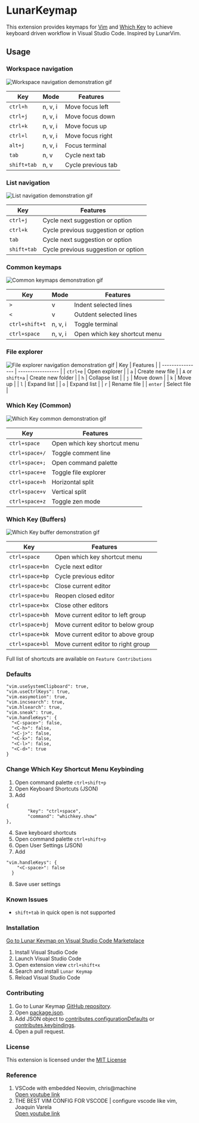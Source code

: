 # LunarKeymap

This extension provides keymaps for [Vim](https://marketplace.visualstudio.com/items?itemName=vscodevim.vim) and [Which Key](https://marketplace.visualstudio.com/items?itemName=VSpaceCode.whichkey) to achieve keyboard driven workflow in Visual Studio Code. Inspired by LunarVim.

## Usage

### Workspace navigation

![Workspace navigation demonstration gif](assets/workspace-navigation.gif)

| Key         | Mode    | Features           |
| ----------- | ------- | ------------------ |
| `ctrl+h`    | n, v, i | Move focus left    |
| `ctrl+j`    | n, v, i | Move focus down    |
| `ctrl+k`    | n, v, i | Move focus up      |
| `ctrl+l`    | n, v, i | Move focus right   |
| `alt+j`     | n, v, i | Focus terminal     |
| `tab`       | n, v    | Cycle next tab     |
| `shift+tab` | n, v    | Cycle previous tab |

### List navigation

![List navigation demonstration gif](assets/list-navigation.gif)

| Key         | Features                            |
| ----------- | ----------------------------------- |
| `ctrl+j`    | Cycle next suggestion or option     |
| `ctrl+k`    | Cycle previous suggestion or option |
| `tab`       | Cycle next suggestion or option     |
| `shift+tab` | Cycle previous suggestion or option |

### Common keymaps

![Common keymaps demonstration gif](assets/common-keymaps.gif)

| Key            | Mode    | Features                     |
| -------------- | ------- | ---------------------------- |
| `>`            | v       | Indent selected lines        |
| `<`            | v       | Outdent selected lines       |
| `ctrl+shift+t` | n, v, i | Toggle terminal              |
| `ctrl+space`   | n, v, i | Open which key shortcut menu |

### File explorer

![File explorer navigation demonstration gif](assets/file-navigation.gif)
| Key | Features |
| ---------------- | ----------------- |
| `ctrl+e` | Open explorer |
| `a` | Create new file |
| `A` or `shift+a` | Create new folder |
| `h` | Collapse list |
| `j` | Move down |
| `k` | Move up |
| `l` | Expand list |
| `o` | Expand list |
| `r` | Rename file |
| `enter` | Select file |

### Which Key (Common)

![Which Key common demonstration gif](assets/whichkey-common.gif)

| Key            | Features                     |
| -------------- | ---------------------------- |
| `ctrl+space`   | Open which key shortcut menu |
| `ctrl+space+/` | Toggle comment line          |
| `ctrl+space+;` | Open command palette         |
| `ctrl+space+e` | Toggle file explorer         |
| `ctrl+space+h` | Horizontal split             |
| `ctrl+space+v` | Vertical split               |
| `ctrl+space+z` | Toggle zen mode              |

### Which Key (Buffers)

![Which Key buffer demonstration gif](assets/whichkey-buffer.gif)

| Key             | Features                           |
| --------------- | ---------------------------------- |
| `ctrl+space`    | Open which key shortcut menu       |
| `ctrl+space+bn` | Cycle next editor                  |
| `ctrl+space+bp` | Cycle previous editor              |
| `ctrl+space+bc` | Close current editor               |
| `ctrl+space+bu` | Reopen closed editor               |
| `ctrl+space+bx` | Close other editors                |
| `ctrl+space+bh` | Move current editor to left group  |
| `ctrl+space+bj` | Move current editor to below group |
| `ctrl+space+bk` | Move current editor to above group |
| `ctrl+space+bl` | Move current editor to right group |

Full list of shortcuts are available on `Feature Contributions`

### Defaults

```
"vim.useSystemClipboard": true,
"vim.useCtrlKeys": true,
"vim.easymotion": true,
"vim.incsearch": true,
"vim.hlsearch": true,
"vim.sneak": true,
"vim.handleKeys": {
  "<C-space>": false,
  "<C-h>": false,
  "<C-j>": false,
  "<C-k>": false,
  "<C-l>": false,
  "<C-d>": true
}
```

### Change Which Key Shortcut Menu Keybinding

1. Open command palette `ctrl+shift+p`
2. Open Keyboard Shortcuts (JSON)
3. Add

```
{
        "key": "ctrl+space",
        "command": "whichkey.show"
},
```

4. Save keyboard shortcuts
5. Open command palette `ctrl+shift+p`
6. Open User Settings (JSON)
7. Add

```
"vim.handleKeys": {
    "<C-space>": false
  }
```

8. Save user settings

### Known Issues

- `shift+tab` in quick open is not supported

### Installation

[Go to Lunar Keymap on Visual Studio Code Marketplace](https://marketplace.visualstudio.com/items?itemName=fathulfahmy.lunarkeymap)

1. Install Visual Studio Code
2. Launch Visual Studio Code
3. Open extension view `ctrl+shift+x`
4. Search and install `Lunar Keymap`
5. Reload Visual Studio Code

### Contributing

1. Go to Lunar Keymap [GitHub repository](https://github.com/fathulfahmy/lunarkeymap).
2. Open [package.json](https://github.com/fathulfahmy/lunarkeymap/blob/main/package.json).
3. Add JSON object to [contributes.configurationDefaults](https://github.com/fathulfahmy/lunarkeymap/blob/main/package.json) or [contributes.keybindings](https://github.com/fathulfahmy/lunarkeymap/blob/main/package.json).
4. Open a pull request.

### License

This extension is licensed under the [MIT License](https://github.com/fathulfahmy/lunarkeymap/blob/main/LICENSE)

### Reference

1. VSCode with embedded Neovim, chris@machine  
   [Open youtube link](https://www.youtube.com/watch?v=g4dXZ0RQWdw)
2. THE BEST VIM CONFIG FOR VSCODE | configure vscode like vim, Joaquin Varela  
   [Open youtube link](https://www.youtube.com/watch?v=Vkm4bc2Y0AA&t=215s)
